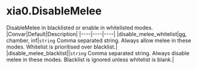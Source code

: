 # xia0.DisableMelee
DisableMelee in blacklisted or enable in whitelisted modes.
|Convar|Default|Description|
|----|----|----|
|disable_melee_whitelist|gg, chamber, inf|`string` Comma separated string. Always allow melee in these modes. Whitelist is prioritised over blacklist.|
|disable_melee_blacklist||`string` Comma separated string. Always disable melee in these modes. Blacklist is ignored unless whitelist is blank.|

